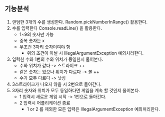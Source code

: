 ## 기능분석
1. 랜덤한 3개의 수를 생성한다. Random.pickNumberInRange() 활용한다.
2. 수를 입력한다 Console.readLine() 을 활용한다.
    - 1~9의 숫자만 가능
    - 중복 숫자는 x
    - 무조건 3자리 숫자이여야 함
        - 위의 조건이 아닐 시 IllegalArgumentException 예외처리한다.
3. 입력한 수와 1번의 수와 위치가 동일한지 물어본다.
    - 수와 위치가 같다 -> 스트라이크 ++
    - 같은 숫자는 있으나 위치가 다르다 -> 볼 ++
    - 수가 모두 다르다 -> 낫싱
4. 3스트라이크가 나오지 않을 시 2번으로 돌아간다.
5. 3자리 숫자와 위치가 모두 동일하다면 게임을 계속 할 것인지 물어본다.
    - 1 입력시 새로운 게임 시작 -> 1번으로 돌아간다.
    - 2 입력시 어플리케이션 종료
        - 1 or 2 를 제외한 모든 입력은 IllegalArgumentException 예외처리한다.